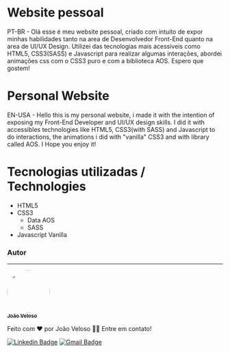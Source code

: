 # Website pessoal 

PT-BR -
Olá esse é meu website pessoal, criado com intuito de expor minhas habilidades tanto na area de Desenvolvedor Front-End quanto na area de UI/UX Design.
Utilizei das tecnologias mais acessiveis como HTML5, CSS3(SASS) e Javascript para realizar algumas interações, abordei animações css com o CSS3 puro e com a biblioteca AOS. Espero que gostem!

# Personal Website 

EN-USA -
Hello this is my personal website, i made it with the intention of exposing my Front-End Developer and UI/UX design skills.
I did it with accessibles technologies like HTML5, CSS3(with SASS) and Javascript to do interactions, the animations i did with "vanilla" CSS3 and with library called AOS. I Hope you enjoy it!

Tecnologias utilizadas / Technologies
=================
   * HTML5
   * CSS3
      * Data AOS
      * SASS
   * Javascript Vanilla

### Autor
---
<a href="https://github.com/joaoveloso7">
 <img style="border-radius: 50%;" src="https://avatars.githubusercontent.com/u/59774054?v=4" width="100px;" alt=""/>
 <br />
 <sub><b>João Veloso</b></sub></a> 


Feito com ❤️ por João Veloso 👋🏽 Entre em contato!

[![Linkedin Badge](https://img.shields.io/badge/-JoaoVeloso-blue?style=flat-square&logo=Linkedin&logoColor=white&link=https://www.linkedin.com/in/joaoveloso13051995/)](https://www.linkedin.com/in/joaoveloso13051995/) 
[![Gmail Badge](https://img.shields.io/badge/-joaoobr@hotmail.com-c14438?style=flat-square&logo=Gmail&logoColor=white&link=mailto:joaoobr@hotmail.com)](mailto:joaoobr@hotmail.com)
